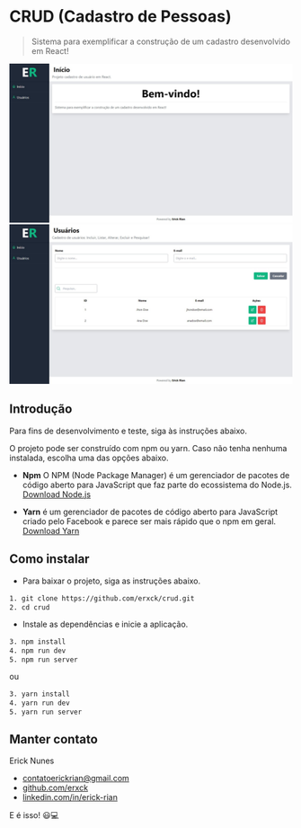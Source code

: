# CRUD (Cadastro de Pessoas)

> Sistema para exemplificar a construção de um cadastro desenvolvido em React!

![Detalhes Web](public/home.jpg)
![Detalhes Web](public/users.jpg)

## Introdução

Para fins de desenvolvimento e teste, siga às instruções abaixo.

O projeto pode ser construído com npm ou yarn. Caso não tenha nenhuma instalada, escolha uma das opções abaixo.

- **Npm** O NPM (Node Package Manager) é um gerenciador de pacotes de código aberto para JavaScript que faz parte do ecossistema do Node.js. [Download Node.js](https://nodejs.org/en)

- **Yarn** é um gerenciador de pacotes de código aberto para JavaScript criado pelo Facebook e parece ser mais rápido que o npm em geral. [Download Yarn](https://yarnpkg.com/getting-started/install)

## Como instalar

- Para baixar o projeto, siga as instruções abaixo.

```
1. git clone https://github.com/erxck/crud.git
2. cd crud
```

- Instale as dependências e inicie a aplicação.

```
3. npm install
4. npm run dev
5. npm run server
```

ou

```
3. yarn install
4. yarn run dev
5. yarn run server
```

## Manter contato

Erick Nunes

- [contatoerickrian@gmail.com](mailto:contatoerickrian@gmail.com)
- [github.com/erxck](https://github.com/erxck)
- [linkedin.com/in/erick-rian](https://linkedin.com/in/erick-rian)

E é isso! 😃💻
